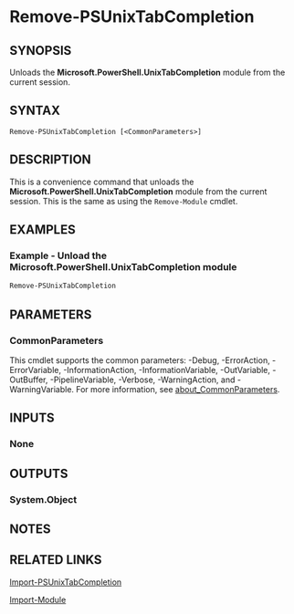 ﻿---
external help file: Microsoft.PowerShell.UnixTabCompletion.dll-Help.xml
Module Name: Microsoft.PowerShell.UnixTabCompletion
ms.date: 10/18/2022
online version: https://learn.microsoft.com/powershell/module/microsoft.powershell.unixtabcompletion/remove-psunixtabcompletion?view=ps-modules&wt.mc_id=ps-gethelp
schema: 2.0.0
---

# Remove-PSUnixTabCompletion

## SYNOPSIS
Unloads the **Microsoft.PowerShell.UnixTabCompletion** module from the current session.

## SYNTAX

```
Remove-PSUnixTabCompletion [<CommonParameters>]
```

## DESCRIPTION

This is a convenience command that unloads the **Microsoft.PowerShell.UnixTabCompletion** module
from the current session. This is the same as using the `Remove-Module` cmdlet.

## EXAMPLES

### Example - Unload the Microsoft.PowerShell.UnixTabCompletion module

```powershell
Remove-PSUnixTabCompletion
```

## PARAMETERS

### CommonParameters

This cmdlet supports the common parameters: -Debug, -ErrorAction, -ErrorVariable,
-InformationAction, -InformationVariable, -OutVariable, -OutBuffer, -PipelineVariable, -Verbose,
-WarningAction, and -WarningVariable. For more information, see
[about_CommonParameters](http://go.microsoft.com/fwlink/?LinkID=113216).

## INPUTS

### None

## OUTPUTS

### System.Object

## NOTES

## RELATED LINKS

[Import-PSUnixTabCompletion](Import-PSUnixTabCompletion.md)

[Import-Module](/powershell/module/microsoft.powershell.core/import-module)
